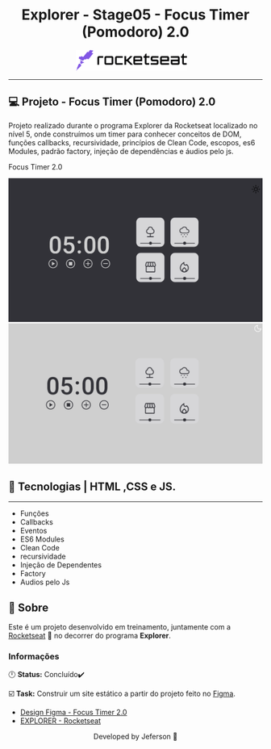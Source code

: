 <h1 align="center">Explorer -  Stage05 - Focus Timer (Pomodoro) 2.0</h1>

<div align="center">
<img width="220px" src="https://raw.githubusercontent.com/Rocketseat/awesome/master/assets/logo_rocketseat.png" alt="">&nbsp;&nbsp;&nbsp;
<img width="150px" src="https://www.rocketseat.com.br/_next/image?url=%2Fassets%2Flogos%2Fexplorer.svg&w=256&q=75"  alt="">
<br>
</div>

---

## 💻 Projeto - Focus Timer (Pomodoro) 2.0
<p>
Projeto realizado durante o programa Explorer da Rocketseat localizado no nível 5, onde construímos um timer para conhecer conceitos de DOM, funções callbacks, recursividade, princípios de Clean Code, escopos, es6 Modules, padrão factory, injeção de dependências e áudios pelo js.
</p>

<p>Focus Timer 2.0</p>
<img alt="dark-mode-focus-timer" src=".github/dark-mode-focus-timer.PNG"/>
<img alt="light-mode-focus-timer" src=".github/light-mode-focus-timer.PNG"/>

## 🧪 Tecnologias | HTML ,CSS e JS.
---
- Funções
- Callbacks
- Eventos
- ES6 Modules  
- Clean Code
- recursividade
- Injeção de Dependentes
- Factory
- Audios pelo Js

##  📕 Sobre  

<p>Este é um projeto desenvolvido em treinamento, juntamente com a 
<a  href="https://www.rocketseat.com.br">Rocketseat</a> 🚀
no decorrer do programa <b>Explorer</b>.

### Informações  

🕛 **Status:** Concluído✔️

☑️ **Task:** Construir um site estático a partir do projeto feito no [Figma](https://www.figma.com).
- [Design Figma - Focus Timer 2.0](https://www.figma.com/file/KJj8xx5FB7WuBNUALiV3QK/Stage-05---Dark-Mode-FocusTimer-(Copy)?type=design&node-id=0-8&mode=design&t=ZKN7f8AIllvjDUxK-0)
- [EXPLORER - Rocketseat](https://www.rocketseat.com.br/explorer)

<p align="center">
Developed by Jeferson 🚀
</p>
</p>
